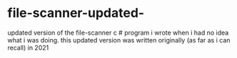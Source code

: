 # file-scanner-updated-

updated version of the file-scanner c # program i wrote when i had no idea what i was doing.
this updated version was written originally (as far as i can recall) in 2021

